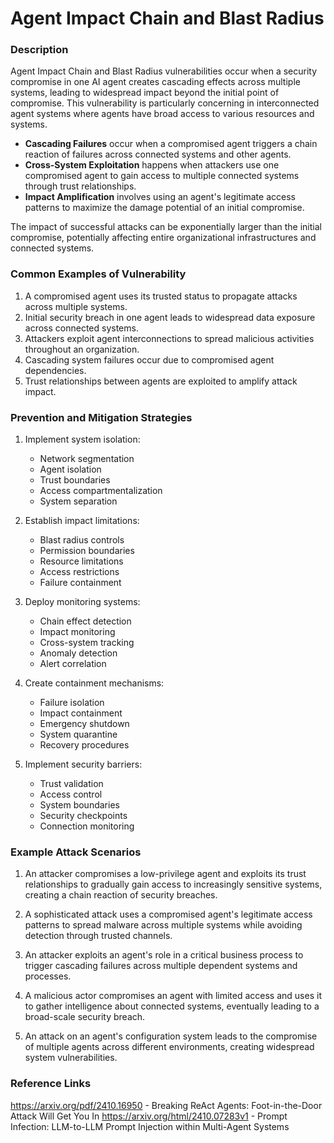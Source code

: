 # Agent Impact Chain and Blast Radius

### Description

Agent Impact Chain and Blast Radius vulnerabilities occur when a security compromise in one AI agent creates cascading effects across multiple systems, leading to widespread impact beyond the initial point of compromise. This vulnerability is particularly concerning in interconnected agent systems where agents have broad access to various resources and systems.

* **Cascading Failures** occur when a compromised agent triggers a chain reaction of failures across connected systems and other agents.
* **Cross-System Exploitation** happens when attackers use one compromised agent to gain access to multiple connected systems through trust relationships.
* **Impact Amplification** involves using an agent's legitimate access patterns to maximize the damage potential of an initial compromise.

The impact of successful attacks can be exponentially larger than the initial compromise, potentially affecting entire organizational infrastructures and connected systems.

### Common Examples of Vulnerability

1. A compromised agent uses its trusted status to propagate attacks across multiple systems.
2. Initial security breach in one agent leads to widespread data exposure across connected systems.
3. Attackers exploit agent interconnections to spread malicious activities throughout an organization.
4. Cascading system failures occur due to compromised agent dependencies.
5. Trust relationships between agents are exploited to amplify attack impact.

### Prevention and Mitigation Strategies

1. Implement system isolation:
   - Network segmentation
   - Agent isolation
   - Trust boundaries
   - Access compartmentalization
   - System separation

2. Establish impact limitations:
   - Blast radius controls
   - Permission boundaries
   - Resource limitations
   - Access restrictions
   - Failure containment

3. Deploy monitoring systems:
   - Chain effect detection
   - Impact monitoring
   - Cross-system tracking
   - Anomaly detection
   - Alert correlation

4. Create containment mechanisms:
   - Failure isolation
   - Impact containment
   - Emergency shutdown
   - System quarantine
   - Recovery procedures

5. Implement security barriers:
   - Trust validation
   - Access control
   - System boundaries
   - Security checkpoints
   - Connection monitoring

### Example Attack Scenarios

1. An attacker compromises a low-privilege agent and exploits its trust relationships to gradually gain access to increasingly sensitive systems, creating a chain reaction of security breaches.

2. A sophisticated attack uses a compromised agent's legitimate access patterns to spread malware across multiple systems while avoiding detection through trusted channels.

3. An attacker exploits an agent's role in a critical business process to trigger cascading failures across multiple dependent systems and processes.

4. A malicious actor compromises an agent with limited access and uses it to gather intelligence about connected systems, eventually leading to a broad-scale security breach.

5. An attack on an agent's configuration system leads to the compromise of multiple agents across different environments, creating widespread system vulnerabilities.

### Reference Links

https://arxiv.org/pdf/2410.16950 - Breaking ReAct Agents: Foot-in-the-Door Attack Will Get You In
https://arxiv.org/html/2410.07283v1 - Prompt Infection: LLM-to-LLM Prompt Injection within Multi-Agent Systems
